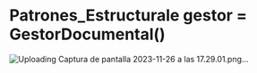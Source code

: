 # Patrones_Estructurale    gestor = GestorDocumental()


![Uploading Captura de pantalla 2023-11-26 a las 17.29.01.png…]()

